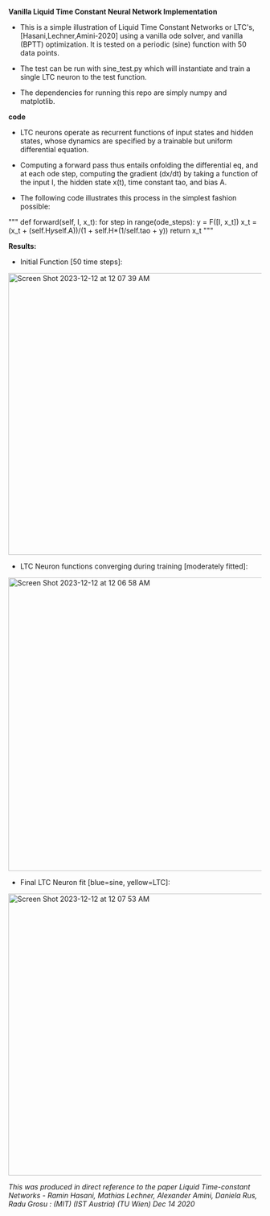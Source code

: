 **Vanilla Liquid Time Constant Neural Network Implementation**

- This is a simple illustration of Liquid Time Constant Networks or LTC's, [Hasani,Lechner,Amini-2020] using a vanilla ode solver, 
and vanilla (BPTT) optimization. It is tested on a periodic (sine) function with 50 data points.

- The test can be run with sine_test.py which will instantiate and train a single LTC neuron to the test function.

- The dependencies for running this repo are simply numpy and matplotlib.


**code**

- LTC neurons operate as recurrent functions of input states and hidden states, whose dynamics
  are specified by a trainable but uniform differential equation.

- Computing a forward pass thus entails onfolding the differential eq, and at each ode step, computing
  the gradient (dx/dt) by taking a function of the input I, the hidden state x(t), time constant tao, and
  bias A.
  
- The following code illustrates this process in the simplest fashion possible:

"""
def forward(self, I, x_t):
    for step in range(ode_steps):
      y = F([I, x_t]) 
      x_t = (x_t + (self.H*y*self.A))/(1 + self.H*(1/self.tao + y))
    return x_t
"""

**Results:**

- Initial Function [50 time steps]:
<img width="560" alt="Screen Shot 2023-12-12 at 12 07 39 AM" src="https://github.com/J-sandler/Liquid_Time_Constant_Networks/assets/108235294/e9aa2aa7-b95c-40f1-9b82-827c15b24e8f">

- LTC Neuron functions converging during training [moderately fitted]:
<img width="583" alt="Screen Shot 2023-12-12 at 12 06 58 AM" src="https://github.com/J-sandler/Liquid_Time_Constant_Networks/assets/108235294/e0e87adb-ac79-429b-babf-bbb41496da09">

- Final LTC Neuron fit [blue=sine, yellow=LTC]:
<img width="560" alt="Screen Shot 2023-12-12 at 12 07 53 AM" src="https://github.com/J-sandler/Liquid_Time_Constant_Networks/assets/108235294/b99581ce-b831-4cb6-86b3-d2bf10ed91a2">

*This was produced in direct reference to the paper Liquid Time-constant Networks - Ramin Hasani, Mathias Lechner, Alexander Amini, Daniela Rus, Radu Grosu : (MIT) (IST Austria) (TU Wien) Dec 14 2020*
